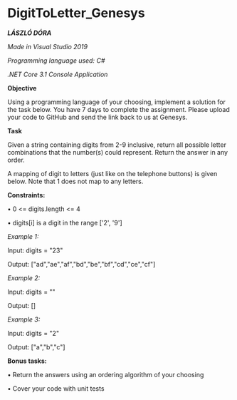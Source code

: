 # DigitToLetter_Genesys

***LÁSZLÓ DÓRA***

*Made in Visual Studio 2019*

*Programming language used: C#*

*.NET Core 3.1 Console Application*

**Objective**

Using a programming language of your choosing, implement a solution for the task below. You
have 7 days to complete the assignment. Please upload your code to GitHub and send the link
back to us at Genesys.

**Task**

Given a string containing digits from 2-9 inclusive, return all possible letter combinations that the
number(s) could represent. Return the answer in any order.

A mapping of digit to letters (just like on the telephone buttons) is given below.
Note that 1 does not map to any letters.

**Constraints:**

• 0 <= digits.length <= 4

• digits[i] is a digit in the range ['2', '9']

*Example 1:*

Input: digits = "23"

Output: ["ad","ae","af","bd","be","bf","cd","ce","cf"]

*Example 2:*

Input: digits = ""

Output: []

*Example 3:*

Input: digits = "2"

Output: ["a","b","c"]

**Bonus tasks:**

• Return the answers using an ordering algorithm of your choosing

• Cover your code with unit tests